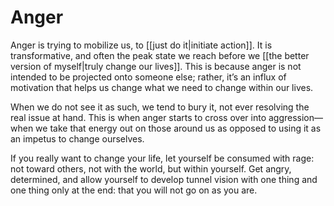 # Anger

Anger is trying to mobilize us, to [[just do it|initiate action]]. It is transformative, and often the peak state we reach before we [[the better version of myself|truly change our lives]]. This is because anger is not intended to be projected onto someone else; rather, it’s an influx of motivation that helps us change what we need to change within our lives. 

When we do not see it as such, we tend to bury it, not ever resolving the real issue at hand. This is when anger starts to cross over into aggression—when we take that energy out on those around us as opposed to using it as an impetus to change ourselves.

If you really want to change your life, let yourself be consumed with rage: not toward others, not with the world, but within yourself. Get angry, determined, and allow yourself to develop tunnel vision with one thing and one thing only at the end: that you will not go on as you are.